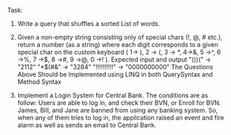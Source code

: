 Task:

1. Write a query that shuffles a sorted List of words.

2. Given a non-empty string consisting only of special chars (!, @, # etc.), return a number (as a string) where each digit corresponds to a given special char on the custom keyboard ( 1→ ), 2 → (, 3 → *, 4→&, 5 →^, 6 →%, 7 →$, 8 →#, 9 →@, 0 →! ).
Expected input and output
"())(" → "2112"
"*$(#&" → "3284"
"!!!!!!!!!!" → "0000000000"
The Questions Above Should be Implemented using LINQ in both QuerySyntax and Method Syntax

3. Implement a Login System for Central Bank. The conditions are as follow:
Users are able to log in, and check their BVN, or Enroll for BVN.
James, Bill, and Jane are banned from using any banking system. So, when any of them tries to log in, the application raised an event and fire alarm as well as sends an email to Central Bank.
